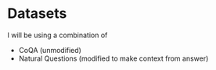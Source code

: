 # Datasets

I will be using a combination of

- CoQA (unmodified)
- Natural Questions (modified to make context from answer)